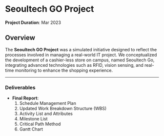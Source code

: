 # Seoultech GO Project
**Project Duration**: Mar 2023

## Overview  
The **Seoultech GO Project** was a simulated initiative designed to reflect the processes involved in managing a real-world IT project. We conceptualized the development of a cashier-less store on campus, named Seoultech Go, integrating advanced technologies such as RFID, vision sensing, and real-time monitoring to enhance the shopping experience.

---

### Deliverables  
- **Final Report**:  
  1. Schedule Management Plan  
  2. Updated Work Breakdown Structure (WBS)  
  3. Activity List and Attributes
  4. Milestone List 
  5. Critical Path Method
  6. Gantt Chart  
